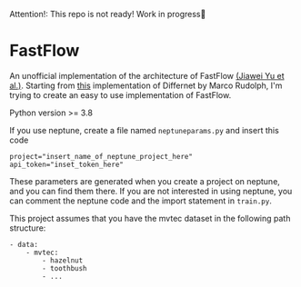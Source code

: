 Attention!: This repo is not ready! Work in progress🚧
# FastFlow

An unofficial implementation of the architecture of FastFlow [(Jiawei Yu et al.)](https://arxiv.org/pdf/2111.07677v2.pdf).
Starting from [this](https://github.com/marco-rudolph/differnet) implementation of Differnet by Marco Rudolph, I'm trying to create an easy to use implementation of FastFlow.

Python version >= 3.8

If you use neptune, create a file named `neptuneparams.py` and insert this code
```
project="insert_name_of_neptune_project_here"
api_token="inset_token_here"
```
These parameters are generated when you create a project on neptune, and you can find them there.
If you are not interested in using neptune, you can comment the neptune code and the import statement in `train.py`.

This project assumes that you have the mvtec dataset in the following path structure:
```
- data:
    - mvtec:
        - hazelnut
        - toothbush
        - ...
```
